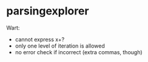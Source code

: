 # parsingexplorer

Wart: 
- cannot express x+?
- only one level of iteration is allowed
- no error check if incorrect (extra commas, though)

